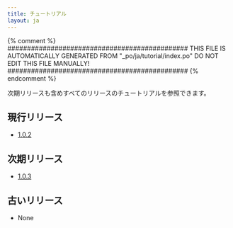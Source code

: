 ```yaml
---
title: チュートリアル
layout: ja
---
```


{% comment %}
##############################################
  THIS FILE IS AUTOMATICALLY GENERATED FROM
  "_po/ja/tutorial/index.po"
  DO NOT EDIT THIS FILE MANUALLY!
##############################################
{% endcomment %}


次期リリースも含めすべてのリリースのチュートリアルを参照できます。

## 現行リリース

* [1.0.2](1.0.2/)

## 次期リリース

* [1.0.3](1.0.3/)

## 古いリリース

* None
